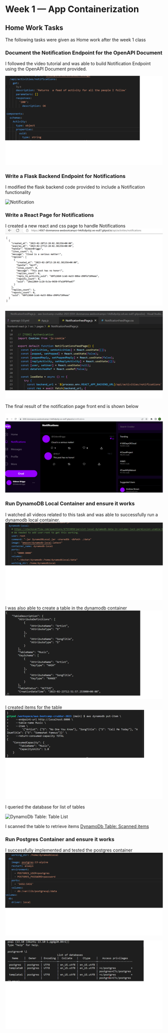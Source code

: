 # Week 1 — App Containerization


## Home Work Tasks
The following tasks were given as Home work after the week 1 class

### Document the Notification Endpoint for the OpenAPI Document
I followed the video tutorial and was able to build Notification Endpoint using the OpenAPI Document provided.

![Open- API](assets/open-api.png)

### Write a Flask Backend Endpoint for Notifications
I modified the flask backend code provided to include a Notification functionality

![Notification](assets/notification_activities.png)

### Write a React Page for Notifications
I created a new react and css page to handle Notifications
![Notification](assets/notification_endpoint.png)

![React Notification Page](assets/react-notification-page.png)

The final result of the notification page front end is shown below

![React Notification Page](assets/Notifications-frontend.png)

### Run DynamoDB Local Container and ensure it works
I watched all videos related to this task and was able to successfully run a dynamodb local container.
![DynamoDb Code](assets/dynamodb.png)

I was also able to create a table in the dynamodb container
![DynamoDb Table Screenshot](assets/dynamodb-create-table.png)

I created items for the table
![DynamoDb Table with items](assets/dynamodb-create-item.png)


I queried the database for list of tables

![DynamoDb Table: Table List](assets/dynamodb-list-item.png)

I scanned the table to retrieve items
[DynamoDb Table: Scanned items](assets/dynamodb-scan-table.png)


### Run Postgres Container and ensure it works
I successfully implemented and tested the postgres container
![Postgres DB Code](assets/postgres.png)

![Postgres DB: Test](assets/postgres-db-test.png)
